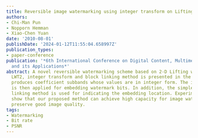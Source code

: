 ```yaml
---
title: Reversible image watermarking using integer transform on Lifting wavelet coefficients
authors:
- Chi-Man Pun
- Nopporn Hemman
- Xiao-Chen Yuan
date: '2010-08-01'
publishDate: '2024-01-12T11:55:04.658997Z'
publication_types:
- paper-conference
publication: '*6th International Conference on Digital Content, Multimedia Technology
  and its Applications*'
abstract: A novel reversible watermarking scheme based on 2-D Lifting wavelet transform,
  LWT2, integer transform and block linking method is presented in the paper. LWT2
  produces coefficient subbands whose values are in integer form. The integer transform
  is then applied for embedding watermark bits. In addition, the simple and fast block
  linking method is used for indicating the embedding location. Experimental results
  show that our proposed method can achieve high capacity for image watermarking while
  preserve good image quality.
tags:
- Watermarking
- Bit rate
- PSNR
---
```

